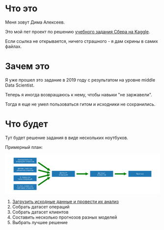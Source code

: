 # Что это

Меня зовут Дима Алексеев. 

Это мой пет проект по решению [учебного задания Сбера на Kaggle](https://www.kaggle.com/competitions/python-and-analyze-data-final-project).

Если ссылка не открывается, ничего страшного - я дам скрины в самих файлах.

# Зачем это

Я уже прошел это задание в 2019 году с результатом на уровне middle Data Scientist. 

Теперь я иногда возвращаюсь к нему, чтобы навыки "не заржавели". 

Тогда я еще не умел пользоваться гитом и исходники не сохранились.


# Что будет

Тут будет решение задания в виде нескольких ноутбуков. 

Примерный план:

![План решения](decision.png "План решения")

1. [Загрузить исходные данные и провести их анализ](https://github.com/GreenArt11/sberkaggle/blob/main/1%20Importing%20files.ipynb)
2. Собрать датасет операций
3.  Собрать датасет клиентов
4.  Составить несколько прогнозов разных моделей
5.  Выбрать лучшее решение
